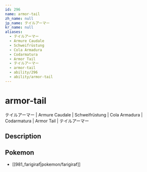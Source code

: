 ```yaml
---
id: 296
name: armor-tail
zh_name: null
jp_name: テイルアーマー
kr_name: null
aliases:
  - テイルアーマー
  - Armure Caudale
  - Schweifrüstung
  - Cola Armadura
  - Codarmatura
  - Armor Tail
  - テイルアーマー
  - armor-tail
  - ability/296
  - ability/armor-tail
---
```

# armor-tail

テイルアーマー | Armure Caudale | Schweifrüstung | Cola Armadura | Codarmatura | Armor Tail | テイルアーマー

## Description



## Pokemon

- [[981_farigiraf|pokemon/farigiraf]]

